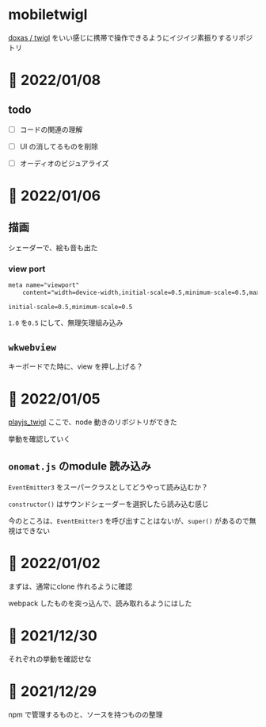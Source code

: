 # mobiletwigl


[doxas / twigl](https://github.com/doxas/twigl) をいい感じに携帯で操作できるようにイジイジ素振りするリポジトリ



# 📝 2022/01/08

## todo

- [ ] コードの関連の理解
- [ ] UI の消してるものを削除
- [ ] オーディオのビジュアライズ



# 📝 2022/01/06


## 描画

シェーダーで、絵も音も出た


### view port

``` .html
meta name="viewport"
    content="width=device-width,initial-scale=0.5,minimum-scale=0.5,maximum-scale=1.0,user-scalable=no">
```


`initial-scale=0.5,minimum-scale=0.5`

`1.0` を`0.5` にして、無理矢理組み込み


## `wkwebview`

キーボードでた時に、view を押し上げる？


# 📝 2022/01/05

[playjs_twigl](https://github.com/pome-ta/playjs_twigl) ここで、node 動きのリポジトリができた


挙動を確認していく



## `onomat.js` のmodule 読み込み

`EventEmitter3` をスーパークラスとしてどうやって読み込むか？


`constructor()` はサウンドシェーダーを選択したら読み込む感じ


今のところは、`EventEmitter3` を呼び出すことはないが、`super()` があるので無視はできない



# 📝 2022/01/02

まずは、通常にclone 作れるように確認


webpack したものを突っ込んで、読み取れるようにはした

# 📝 2021/12/30

それぞれの挙動を確認せな


# 📝 2021/12/29


npm で管理するものと、ソースを持つものの整理
